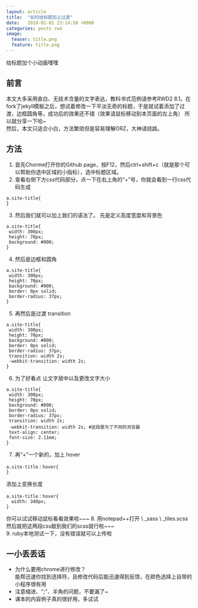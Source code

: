 ```yaml
---
layout: article
title:  "如何给标题加上过渡"
date:   2018-01-01 23:14:50 +0800
categories: posts rwd
image:
  teaser: title.png
  feature: title.png
---
```

 给标题加个小动画嘿嘿
 
 
 



## 前言  
本文大多采用直白、无技术含量的文字表达，教科书式范例请参考RWD2 8.1。在fork了jekyll模板之后，想试着修改一下平淡无奇的标题，于是就试着添加了过渡，边框圆角等，成功后的效果还不错（效果请鼠标移动到本页面的左上角） 所以就分享一下哈~  
然后，本文只适合小白，方法繁琐但是容易理解ORZ，大神请绕路。

## 方法

1. 首先Chorme打开你的Github page，按F12，然后ctrl+shift+c（就是那个可以帮助你选中区域的小指标），选中标题区域。 
2. 查看右侧下方css代码部分，点一下在右上角的“+”号，你就会看到一行css代码生成
```
a.site-title{
}
```
3. 然后我们就可以加上我们的语法了。 先是定义高度宽度和背景色

```
a.site-title{
 width: 300px;
 height: 70px;
 background: #000;
}
```
4. 然后是边框和圆角
```
a.site-title{
 width: 300px;
 height: 70px;
 background: #000;
 border: 0px solid; 
 border-radius: 37px;
}
```
5. 再然后是过渡 transition 
```
a.site-title{
 width: 300px;
 height: 70px;
 background: #000;
 border: 0px solid; 
 border-radius: 37px;
 transition: width 2s;
 -webkit-transition: width 2s;
}
```
6. 为了好看点 让文字居中以及更改文字大小
```
a.site-title{
 width: 300px;
 height: 70px;
 background: #000;
 border: 0px solid; 
 border-radius: 37px;
 transition: width 2s;
 -webkit-transition: width 2s; #这段是为了不同的浏览器
 text-align: center;
 font-size: 2.11em;
}
```
7. 再“+”一个新的，加上 hover
```
a.site-title：hover{
}
```
添加上变换长度
```
a.site-title：hover{
  width: 340px;
}
```
你可以试试移动鼠标看看效果啦~~~
8. 用notepad++打开 \ _sass \ _tiles.scss  
   然后就把这两段css敲到我们的scss就行啦~~~  
9. ruby本地测试一下，没有错误就可以上传啦 
 
## 一小丢丢话
* 为什么要用chrome进行修改？  
 能帮迅速你找到选择符，且修改代码后能迅速得到反馈，在颜色选择上自带的小程序很有用
* 注意缩进、";"、半角的问题，不要漏了~
* 课本的内容例子真的很好用，多试试


